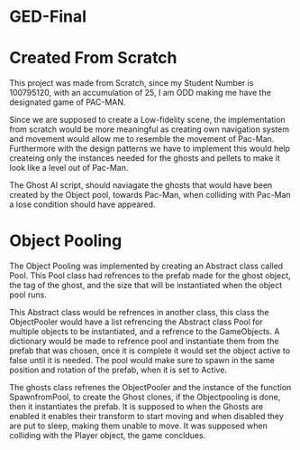 # GED-Final

# **Created From Scratch** 

This project was made from Scratch, since my Student Number is 100795120, with an accumulation of 25, I am ODD making me have the designated game of PAC-MAN.

Since we are supposed to create a Low-fidelity scene, the implementation from scratch would be more meaningful as creating own navigation system and movement would allow me to resemble the movement of Pac-Man. Furthermore with the design patterns we have to implement this would help createing only the instances needed for the ghosts and pellets to make it look like a level out of Pac-Man.

The Ghost AI script, should naviagate the ghosts that would have been created by the Object pool, towards Pac-Man, when colliding with Pac-Man a lose condition should have appeared.


# Object Pooling

The Object Pooling was implemented by creating an Abstract class called Pool. This Pool class had refrences to the prefab made for the ghost object, the tag of the ghost, and the size that will be instantiated when the object pool runs.

This Abstract class would be refrences in another class, this class the ObjectPooler would have a list refrencing the Abstract class Pool for multiple objects to be instantiated, and a refrence to the GameObjects. A dictionary would be made to refrence pool and instantiate them from the prefab that was chosen, once it is complete it would set the object active to false until it is needed. The pool would make sure to spawn in the same position and rotation of the prefab, when it is set to Active.

The ghosts class refrenes the ObjectPooler and the instance of the function SpawnfromPool, to create the Ghost clones, if the Objectpooling is done, then it instantiates the prefab. It is supposed to when the Ghosts are enabled it enables their transform to start moving and when disabled they are put to sleep, making them unable to move. It was supposed when colliding with the Player object, the game concldues.
